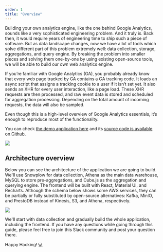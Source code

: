 ```yaml
---
order: 1
title: "Overview"
---
```


Building your own analytics engine, like the one behind Google Analytics, sounds like a very sophisticated engineering problem. And it truly is. Back then, it would require years of engineering time to ship such a piece of software. But as data landscape changes, now we have a lot of tools which solve different part of this problem extremely well: data collection, storage, aggregations, and query engine. By breaking the problem into smaller pieces and solving them one-by-one by using existing open-source tools, we will be able to build our own web analytics engine.

If you’re familiar with Google Analytics (GA), you probably already know that every web page tracked by GA contains a GA tracking code. It loads an async script that assigns a tracking cookie to a user if it isn’t set yet. It also sends an XHR for every user interaction, like a page load. These XHR requests are then processed, and raw event data is stored and scheduled for aggregation processing. Depending on the total amount of incoming requests, the data will also be sampled.

Even though this is a high-level overview of Google Analytics essentials, it’s enough to reproduce most of the functionality.

You can check [the demo application here](https://web-analytics-demo.cube.dev/) and its [source code is available on Github.](https://github.com/cube-js/cube.js/tree/master/examples/web-analytics)

![](https://cube.dev/downloads/media/web-analytics-demo.gif)


## Architecture overview

Below you can see the architecture of the application we are going to build. We'll use Snowplow for data collection, Athena as the main data warehouse, MySQL to store pre-aggregations, and Cube.js as the aggregation and querying engine. The frontend will be built with React, Material UI, and Recharts. Although the schema below shows some AWS services, they can be partially or fully substituted by open-source alternatives: Kafka, MinIO, and PrestoDB instead of Kinesis, S3, and Athena, respectively.

![](https://raw.githubusercontent.com/cube-js/cube.js/master/examples/web-analytics/web-analytics-schema.png)

We'll start with data collection and gradually build the whole application, including the frontend. If you have any questions while going through this guide, please feel free to join this Slack community and post your question there.

Happy Hacking! 💻
